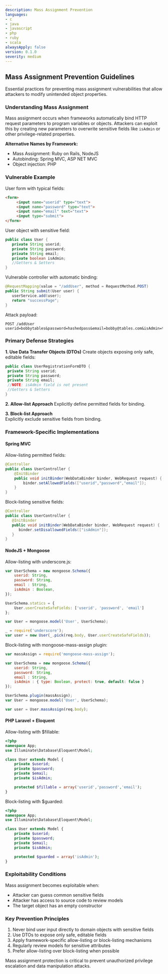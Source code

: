 ```yaml
---
description: Mass Assignment Prevention
languages:
- c
- java
- javascript
- php
- ruby
- scala
alwaysApply: false
version: 0.1.0
severity: medium
---
```


## Mass Assignment Prevention Guidelines

Essential practices for preventing mass assignment vulnerabilities that allow attackers to modify unintended object properties.

### Understanding Mass Assignment

Mass assignment occurs when frameworks automatically bind HTTP request parameters to program variables or objects. Attackers can exploit this by creating new parameters to overwrite sensitive fields like `isAdmin` or other privilege-related properties.

**Alternative Names by Framework:**
- Mass Assignment: Ruby on Rails, NodeJS
- Autobinding: Spring MVC, ASP NET MVC  
- Object injection: PHP

### Vulnerable Example

User form with typical fields:
```html
<form>
     <input name="userid" type="text">
     <input name="password" type="text">
     <input name="email" text="text">
     <input type="submit">
</form>
```

User object with sensitive field:
```java
public class User {
   private String userid;
   private String password;
   private String email;
   private boolean isAdmin;
   //Getters & Setters
}
```

Vulnerable controller with automatic binding:
```java
@RequestMapping(value = "/addUser", method = RequestMethod.POST)
public String submit(User user) {
   userService.add(user);
   return "successPage";
}
```

Attack payload:
```text
POST /addUser
userid=bobbytables&password=hashedpass&email=bobby@tables.com&isAdmin=true
```

### Primary Defense Strategies

**1. Use Data Transfer Objects (DTOs)**
Create objects exposing only safe, editable fields:

```java
public class UserRegistrationFormDTO {
 private String userid;
 private String password;
 private String email;
 //NOTE: isAdmin field is not present
 //Getters & Setters
}
```

**2. Allow-list Approach**
Explicitly define permitted fields for binding.

**3. Block-list Approach**  
Explicitly exclude sensitive fields from binding.

### Framework-Specific Implementations

#### Spring MVC

Allow-listing permitted fields:
```java
@Controller
public class UserController {
    @InitBinder
    public void initBinder(WebDataBinder binder, WebRequest request) {
        binder.setAllowedFields(["userid","password","email"]);
    }
}
```

Block-listing sensitive fields:
```java
@Controller
public class UserController {
   @InitBinder
   public void initBinder(WebDataBinder binder, WebRequest request) {
      binder.setDisallowedFields(["isAdmin"]);
   }
}
```

#### NodeJS + Mongoose

Allow-listing with underscore.js:
```javascript
var UserSchema = new mongoose.Schema({
    userid: String,
    password: String,
    email : String,
    isAdmin : Boolean,
});

UserSchema.statics = {
    User.userCreateSafeFields: ['userid', 'password', 'email']
};

var User = mongoose.model('User', UserSchema);

_ = require('underscore');
var user = new User(_.pick(req.body, User.userCreateSafeFields));
```

Block-listing with mongoose-mass-assign plugin:
```javascript
var massAssign = require('mongoose-mass-assign');

var UserSchema = new mongoose.Schema({
    userid: String,
    password: String,
    email : String,
    isAdmin : { type: Boolean, protect: true, default: false }
});

UserSchema.plugin(massAssign);
var User = mongoose.model('User', UserSchema);

var user = User.massAssign(req.body);
```

#### PHP Laravel + Eloquent

Allow-listing with $fillable:
```php
<?php
namespace App;
use Illuminate\Database\Eloquent\Model;

class User extends Model {
    private $userid;
    private $password;
    private $email;
    private $isAdmin;

    protected $fillable = array('userid','password','email');
}
```

Block-listing with $guarded:
```php
<?php
namespace App;
use Illuminate\Database\Eloquent\Model;

class User extends Model {
    private $userid;
    private $password;
    private $email;
    private $isAdmin;

    protected $guarded = array('isAdmin');
}
```

### Exploitability Conditions

Mass assignment becomes exploitable when:
- Attacker can guess common sensitive fields
- Attacker has access to source code to review models
- The target object has an empty constructor

### Key Prevention Principles

1. Never bind user input directly to domain objects with sensitive fields
2. Use DTOs to expose only safe, editable fields
3. Apply framework-specific allow-listing or block-listing mechanisms
4. Regularly review models for sensitive attributes
5. Prefer allow-listing over block-listing when possible

Mass assignment protection is critical to prevent unauthorized privilege escalation and data manipulation attacks.